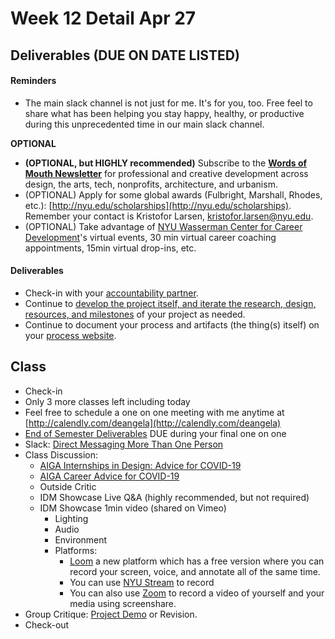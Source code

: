 # Week 12 Detail Apr 27

## Deliverables \(DUE ON DATE LISTED\)

#### Reminders

* The main slack channel is not just for me. It's for you, too. Free feel to share what has been helping you stay happy, healthy, or productive during this unprecedented time in our main slack channel. 

**OPTIONAL**

* **\(OPTIONAL, but HIGHLY recommended\)** Subscribe to the [**Words of Mouth Newsletter**](http://www.wordsofmouth.org/) for professional and creative development across design, the arts, tech, nonprofits, architecture, and urbanism.
* \(OPTIONAL\) Apply for some global awards \(Fulbright, Marshall, Rhodes, etc.\): [http://nyu.edu/scholarships](http://nyu.edu/scholarships). Remember your contact is Kristofor Larsen, kristofor.larsen@nyu.edu.
* \(OPTIONAL\) Take advantage of [NYU Wasserman Center for Career Development](https://www.nyu.edu/students/student-information-and-resources/career-development-and-jobs.html?__s=pvit1odzgzycp3tif89s)'s virtual events, 30 min virtual career coaching appointments, 15min virtual drop-ins, etc.

#### **Deliverables**

* Check-in with your [accountability partner](../assignments/accountability_partner.md).
* Continue to [develop the project itself, and iterate the research, design, resources, and milestones](../project_plan/) of your project as needed.
* Continue to document your process and artifacts \(the thing\(s\) itself\) on your [process website](../pre-work/website.md).

## Class

* Check-in
* Only 3 more classes left including today
* Feel free to schedule a one on one meeting with me anytime at [http://calendly.com/deangela](http://calendly.com/deangela)
* [End of Semester Deliverables](../end_of_semester_deliverables/) DUE during your final one on one
* Slack: [Direct Messaging More Than One Person](https://slack.com/help/articles/212281468-What-is-a-direct-message)
* Class Discussion:
  * [AIGA Internships in Design: Advice for COVID-19](https://slack-redir.net/link?url=https%3A%2F%2Fwww.aiga.org%2Faiga%2Fcontent%2Ftools-and-resources%2Fcommitment-to-community%2Finternships-in-design-advice-for-covid-19%2F) 
  * [AIGA Career Advice for COVID-19](https://www.aiga.org/aiga/content/tools-and-resources/commitment-to-community/career-advice-for-covid-19/)
  * Outside Critic
  * IDM Showcase Live Q&A \(highly recommended, but not required\)
  * IDM Showcase 1min video \(shared on Vimeo\)
    * Lighting
    * Audio
    * Environment
    * Platforms: 
      * [Loom](https://www.loom.com/) a new platform which has a free version where you can record your screen, voice, and annotate all of the same time.
      * You can use [NYU Stream](https://slack-redir.net/link?url=https%3A%2F%2Fwww.nyu.edu%2Flife%2Finformation-technology%2Finstructional-technology-support%2Fvideo-and-media-creation-presentation%2Fnyu-stream.html) to record
      * You can also use [Zoom](https://slack-redir.net/link?url=https%3A%2F%2Fwww.nyu.edu%2Flife%2Finformation-technology%2Fcommunication-and-conferencing%2Fmeetings-chat-conferencing%2Fnyu-zoom.html) to record a video of yourself and your media using screenshare.
* Group Critique: [Project Demo](../critiques-demos-presentations-and-exhibition/project_demo.md) or Revision. 
* Check-out

